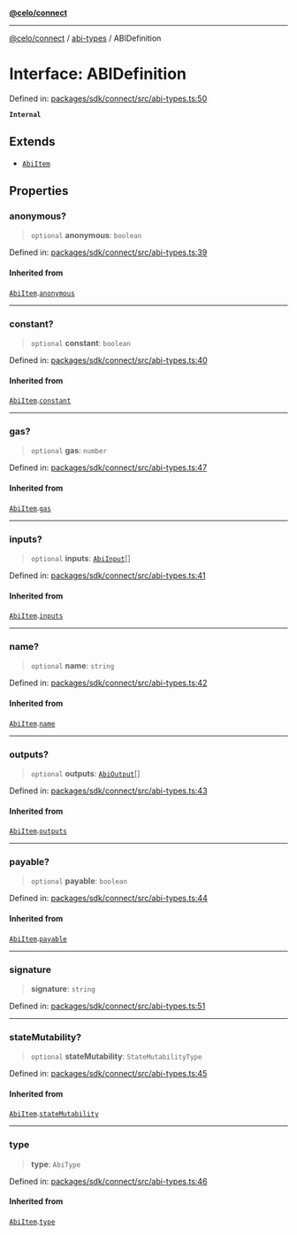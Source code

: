 [**@celo/connect**](../../README.md)

***

[@celo/connect](../../modules.md) / [abi-types](../README.md) / ABIDefinition

# Interface: ABIDefinition

Defined in: [packages/sdk/connect/src/abi-types.ts:50](https://github.com/celo-org/developer-tooling/blob/master/packages/sdk/connect/src/abi-types.ts#L50)

**`Internal`**

## Extends

- [`AbiItem`](AbiItem.md)

## Properties

### anonymous?

> `optional` **anonymous**: `boolean`

Defined in: [packages/sdk/connect/src/abi-types.ts:39](https://github.com/celo-org/developer-tooling/blob/master/packages/sdk/connect/src/abi-types.ts#L39)

#### Inherited from

[`AbiItem`](AbiItem.md).[`anonymous`](AbiItem.md#anonymous)

***

### constant?

> `optional` **constant**: `boolean`

Defined in: [packages/sdk/connect/src/abi-types.ts:40](https://github.com/celo-org/developer-tooling/blob/master/packages/sdk/connect/src/abi-types.ts#L40)

#### Inherited from

[`AbiItem`](AbiItem.md).[`constant`](AbiItem.md#constant)

***

### gas?

> `optional` **gas**: `number`

Defined in: [packages/sdk/connect/src/abi-types.ts:47](https://github.com/celo-org/developer-tooling/blob/master/packages/sdk/connect/src/abi-types.ts#L47)

#### Inherited from

[`AbiItem`](AbiItem.md).[`gas`](AbiItem.md#gas)

***

### inputs?

> `optional` **inputs**: [`AbiInput`](AbiInput.md)[]

Defined in: [packages/sdk/connect/src/abi-types.ts:41](https://github.com/celo-org/developer-tooling/blob/master/packages/sdk/connect/src/abi-types.ts#L41)

#### Inherited from

[`AbiItem`](AbiItem.md).[`inputs`](AbiItem.md#inputs)

***

### name?

> `optional` **name**: `string`

Defined in: [packages/sdk/connect/src/abi-types.ts:42](https://github.com/celo-org/developer-tooling/blob/master/packages/sdk/connect/src/abi-types.ts#L42)

#### Inherited from

[`AbiItem`](AbiItem.md).[`name`](AbiItem.md#name)

***

### outputs?

> `optional` **outputs**: [`AbiOutput`](AbiOutput.md)[]

Defined in: [packages/sdk/connect/src/abi-types.ts:43](https://github.com/celo-org/developer-tooling/blob/master/packages/sdk/connect/src/abi-types.ts#L43)

#### Inherited from

[`AbiItem`](AbiItem.md).[`outputs`](AbiItem.md#outputs)

***

### payable?

> `optional` **payable**: `boolean`

Defined in: [packages/sdk/connect/src/abi-types.ts:44](https://github.com/celo-org/developer-tooling/blob/master/packages/sdk/connect/src/abi-types.ts#L44)

#### Inherited from

[`AbiItem`](AbiItem.md).[`payable`](AbiItem.md#payable)

***

### signature

> **signature**: `string`

Defined in: [packages/sdk/connect/src/abi-types.ts:51](https://github.com/celo-org/developer-tooling/blob/master/packages/sdk/connect/src/abi-types.ts#L51)

***

### stateMutability?

> `optional` **stateMutability**: `StateMutabilityType`

Defined in: [packages/sdk/connect/src/abi-types.ts:45](https://github.com/celo-org/developer-tooling/blob/master/packages/sdk/connect/src/abi-types.ts#L45)

#### Inherited from

[`AbiItem`](AbiItem.md).[`stateMutability`](AbiItem.md#statemutability)

***

### type

> **type**: `AbiType`

Defined in: [packages/sdk/connect/src/abi-types.ts:46](https://github.com/celo-org/developer-tooling/blob/master/packages/sdk/connect/src/abi-types.ts#L46)

#### Inherited from

[`AbiItem`](AbiItem.md).[`type`](AbiItem.md#type)
